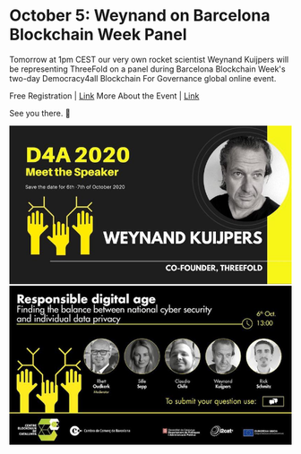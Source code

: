 # October 5: Weynand on Barcelona Blockchain Week Panel

Tomorrow at 1pm CEST our very own rocket scientist Weynand Kuijpers will be representing ThreeFold on a panel during Barcelona Blockchain Week's two-day Democracy4all Blockchain For Governance global online event.

Free Registration | [Link](https://www.eventbrite.co.uk/e/democracy4all-2020-global-online-edition-tickets-107549461334)
More About the Event | [Link](https://www.d4a.io/)

See you there. 👀

![](img/barcelonapanel1.jpeg)
![](img/barcelonapanel2.jpeg)
